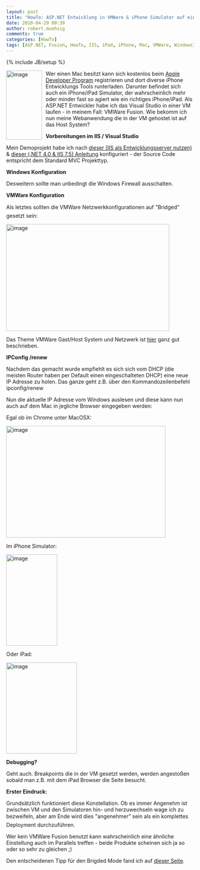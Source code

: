 ```yaml
---
layout: post
title: "HowTo: ASP.NET Entwicklung in VMWare & iPhone Simulator auf einem Mac nutzen"
date: 2010-04-29 00:39
author: robert.muehsig
comments: true
categories: [HowTo]
tags: [ASP.NET, Fusion, HowTo, IIS, iPad, iPhone, Mac, VMWare, Windows]
---
```

{% include JB/setup %}
<p><a href="{{BASE_PATH}}/assets/wp-images/image956.png"><img style="border-bottom: 0px; border-left: 0px; margin: 0px 10px 0px 0px; display: inline; border-top: 0px; border-right: 0px" title="image" border="0" alt="image" align="left" src="{{BASE_PATH}}/assets/wp-images/image_thumb141.png" width="96" height="185" /></a>Wer einen Mac besitzt kann sich kostenlos beim <a href="http://developer.apple.com/">Apple Developer Program</a> registrieren und dort diverse iPhone Entwicklungs Tools runterladen. Darunter befindet sich auch ein iPhone/iPad Simulator, der wahrscheinlich mehr oder minder fast so agiert wie ein richtiges iPhone/iPad. Als ASP.NET Entwickler habe ich das Visual Studio in einer VM laufen - in meinem Fall: VMWare Fusion. Wie bekomm ich nun meine Webanwendung die in der VM gehostet ist auf das Host System?</p> <p></p>  <p></p>  <p><strong>Vorbereitungen im IIS / Visual Studio</strong></p>  <p>Mein Demoprojekt habe ich nach <a href="{{BASE_PATH}}/2009/03/19/howto-iis7-als-development-server-im-visual-studio-2008-einrichten/">dieser (IIS als Entwicklungsserver nutzen)</a> &amp; <a href="{{BASE_PATH}}/2010/04/29/howto-net-4-0-asp-net-mvc-on-iis-7-5-pagehandlerfactory-integrated-has-a-bad-module-managedpipelinehandler/">dieser (.NET 4.0 &amp; IIS 7.5) Anleitung</a> konfiguriert - der Source Code entspricht dem Standard MVC Projekttyp.</p>  <p><strong>Windows Konfiguration</strong></p>  <p>Desweitern sollte man unbedingt die Windows Firewall ausschalten.</p>  <p><strong>VMWare Konfiguration</strong></p>  <p>Als letztes sollten die VMWare Netzwerkkonfigurationen auf "Bridged” gesetzt sein:</p>  <p><a href="{{BASE_PATH}}/assets/wp-images/image957.png"><img style="border-bottom: 0px; border-left: 0px; display: inline; border-top: 0px; border-right: 0px" title="image" border="0" alt="image" src="{{BASE_PATH}}/assets/wp-images/image_thumb142.png" width="438" height="286" /></a> </p>  <p>Das Theme VMWare Gast/Host System und Netzwerk ist <a href="http://communities.vmware.com/docs/DOC-2527">hier</a> ganz gut beschrieben.</p>  <p><strong>IPConfig /renew</strong></p>  <p>Nachdem das gemacht wurde empfiehlt es sich sich vom DHCP (die meisten Router haben per Default einen eingeschalteten DHCP) eine neue IP Adresse zu holen. Das ganze geht z.B. über den Kommandozeilenbefehl ipconfig/renew</p>  <p>Nun die aktuelle IP Adresse vom Windows auslesen und diese kann nun auch auf dem Mac in jegliche Browser eingegeben werden:</p>  <p>Egal ob im Chrome unter MacOSX:</p>  <p><a href="{{BASE_PATH}}/assets/wp-images/image958.png"><img style="border-bottom: 0px; border-left: 0px; display: inline; border-top: 0px; border-right: 0px" title="image" border="0" alt="image" src="{{BASE_PATH}}/assets/wp-images/image_thumb143.png" width="428" height="299" /></a> </p>  <p>Im iPhone Simulator:</p>  <p></p>  <p><a href="{{BASE_PATH}}/assets/wp-images/image959.png"><img style="border-bottom: 0px; border-left: 0px; display: inline; border-top: 0px; border-right: 0px" title="image" border="0" alt="image" src="{{BASE_PATH}}/assets/wp-images/image_thumb144.png" width="137" height="244" /></a></p>  <p>Oder iPad: </p>  <p><a href="{{BASE_PATH}}/assets/wp-images/image960.png"><img style="border-bottom: 0px; border-left: 0px; display: inline; border-top: 0px; border-right: 0px" title="image" border="0" alt="image" src="{{BASE_PATH}}/assets/wp-images/image_thumb145.png" width="190" height="244" /></a> </p>  <p></p>  <p><strong>Debugging?</strong> </p>  <p>Geht auch. Breakpoints die in der VM gesetzt werden, werden angestoßen sobald man z.B. mit dem iPad Browser die Seite besucht.</p>  <p><strong>Erster Eindruck:</strong></p>  <p>Grundsätzlich funktioniert diese Konstellation. Ob es immer Angenehm ist zwischen VM und den Simulatoren hin- und herzuwechseln wage ich zu bezweifeln, aber am Ende wird dies "angenehmer” sein als ein komplettes Deployment durchzuführen. </p>  <p>Wer kein VMWare Fusion benutzt kann wahrscheinlich eine ähnliche Einstellung auch im Parallels treffen - beide Produkte scheinen sich ja so oder so sehr zu gleichen ;)</p>  <p>Den entscheidenen Tipp für den Brigded Mode fand ich auf <a href="http://dotnetaddict.dotnetdevelopersjournal.com/vmware_iis_fusion.htm">dieser Seite</a>.</p>
